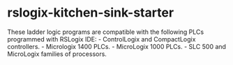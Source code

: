 # rslogix-kitchen-sink-starter
These ladder logic programs are compatible with the following PLCs programmed with RSLogix IDE:  - ControlLogix and CompactLogix controllers. - Micrologix 1400 PLCs. - MicroLogix 1000 PLCs. - SLC 500 and MicroLogix families of processors.
